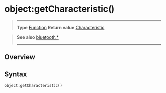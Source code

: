 # object:getCharacteristic()

> --------------------- ------------------------------------------------------------------------------------------
> __Type__              [Function](https://docs.coronalabs.com/api/type/Function.html)
> __Return value__      [Characteristic](/plugin/bluetooth/type/Characteristic/index.md)


> __See also__          [bluetooth.*](/plugin/bluetooth/index.md)
> --------------------- ------------------------------------------------------------------------------------------

## Overview

## Syntax

	object:getCharacteristic()
